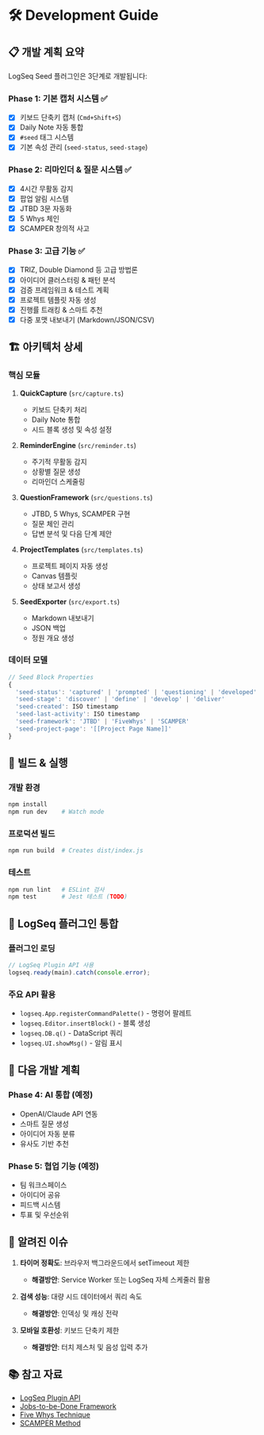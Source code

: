 # 🛠️ Development Guide

## 📋 개발 계획 요약

LogSeq Seed 플러그인은 3단계로 개발됩니다:

### Phase 1: 기본 캡처 시스템 ✅
- [x] 키보드 단축키 캡처 (`Cmd+Shift+S`)
- [x] Daily Note 자동 통합
- [x] `#seed` 태그 시스템
- [x] 기본 속성 관리 (`seed-status`, `seed-stage`)

### Phase 2: 리마인더 & 질문 시스템 ✅
- [x] 4시간 무활동 감지
- [x] 팝업 알림 시스템
- [x] JTBD 3문 자동화
- [x] 5 Whys 체인
- [x] SCAMPER 창의적 사고

### Phase 3: 고급 기능 ✅
- [x] TRIZ, Double Diamond 등 고급 방법론
- [x] 아이디어 클러스터링 & 패턴 분석
- [x] 검증 프레임워크 & 테스트 계획
- [x] 프로젝트 템플릿 자동 생성
- [x] 진행률 트래킹 & 스마트 추천
- [x] 다중 포맷 내보내기 (Markdown/JSON/CSV)

## 🏗️ 아키텍처 상세

### 핵심 모듈
1. **QuickCapture** (`src/capture.ts`)
   - 키보드 단축키 처리
   - Daily Note 통합
   - 시드 블록 생성 및 속성 설정

2. **ReminderEngine** (`src/reminder.ts`)
   - 주기적 무활동 감지
   - 상황별 질문 생성
   - 리마인더 스케줄링

3. **QuestionFramework** (`src/questions.ts`)
   - JTBD, 5 Whys, SCAMPER 구현
   - 질문 체인 관리
   - 답변 분석 및 다음 단계 제안

4. **ProjectTemplates** (`src/templates.ts`)
   - 프로젝트 페이지 자동 생성
   - Canvas 템플릿
   - 상태 보고서 생성

5. **SeedExporter** (`src/export.ts`)
   - Markdown 내보내기
   - JSON 백업
   - 정원 개요 생성

### 데이터 모델

```typescript
// Seed Block Properties
{
  'seed-status': 'captured' | 'prompted' | 'questioning' | 'developed' | 'project'
  'seed-stage': 'discover' | 'define' | 'develop' | 'deliver'
  'seed-created': ISO timestamp
  'seed-last-activity': ISO timestamp
  'seed-framework': 'JTBD' | 'FiveWhys' | 'SCAMPER'
  'seed-project-page': '[[Project Page Name]]'
}
```

## 🚀 빌드 & 실행

### 개발 환경
```bash
npm install
npm run dev    # Watch mode
```

### 프로덕션 빌드
```bash
npm run build  # Creates dist/index.js
```

### 테스트
```bash
npm run lint   # ESLint 검사
npm test       # Jest 테스트 (TODO)
```

## 🔧 LogSeq 플러그인 통합

### 플러그인 로딩
```javascript
// LogSeq Plugin API 사용
logseq.ready(main).catch(console.error);
```

### 주요 API 활용
- `logseq.App.registerCommandPalette()` - 명령어 팔레트
- `logseq.Editor.insertBlock()` - 블록 생성
- `logseq.DB.q()` - DataScript 쿼리
- `logseq.UI.showMsg()` - 알림 표시

## 🎯 다음 개발 계획

### Phase 4: AI 통합 (예정)
- OpenAI/Claude API 연동
- 스마트 질문 생성
- 아이디어 자동 분류
- 유사도 기반 추천

### Phase 5: 협업 기능 (예정)
- 팀 워크스페이스
- 아이디어 공유
- 피드백 시스템
- 투표 및 우선순위

## 🐛 알려진 이슈

1. **타이머 정확도**: 브라우저 백그라운드에서 setTimeout 제한
   - **해결방안**: Service Worker 또는 LogSeq 자체 스케줄러 활용

2. **검색 성능**: 대량 시드 데이터에서 쿼리 속도
   - **해결방안**: 인덱싱 및 캐싱 전략

3. **모바일 호환성**: 키보드 단축키 제한
   - **해결방안**: 터치 제스처 및 음성 입력 추가

## 📚 참고 자료

- [LogSeq Plugin API](https://plugins-doc.logseq.com/)
- [Jobs-to-be-Done Framework](https://hbr.org/2016/09/know-your-customers-jobs-to-be-done)
- [Five Whys Technique](https://en.wikipedia.org/wiki/Five_whys)
- [SCAMPER Method](https://en.wikipedia.org/wiki/SCAMPER)